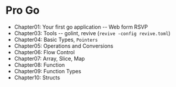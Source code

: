 # Pro Go

- Chapter01: Your first go application -- Web form RSVP
- Chapter03: Tools -- golint, revive (`revive -config revive.toml`)
- Chapter04: Basic Types, `Pointers`
- Chapter05: Operations and Conversions
- Chapter06: Flow Control
- Chapter07: Array, Slice, Map
- Chapter08: Function
- Chapter09: Function Types
- Chapter10: Structs
